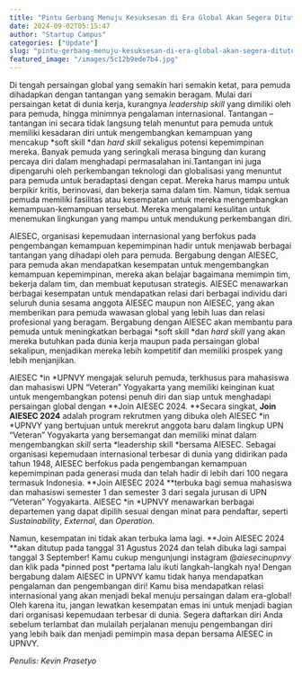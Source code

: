 ```yaml
---
title: "Pintu Gerbang Menuju Kesuksesan di Era Global Akan Segera Ditutup!"
date: 2024-09-02T05:15:47
author: "Startup Campus"
categories: ["Update"]
slug: "pintu-gerbang-menuju-kesuksesan-di-era-global-akan-segera-ditutup"
featured_image: "/images/5c12b9ede7b4.jpg"
---
```


Di tengah persaingan global yang semakin hari semakin ketat, para pemuda dihadapkan dengan tantangan yang semakin beragam. Mulai dari persaingan ketat di dunia kerja, kurangnya *leadership skill* yang dimiliki oleh para pemuda, hingga minimnya pengalaman internasional. Tantangan – tantangan ini secara tidak langsung telah menuntut para pemuda untuk memiliki kesadaran diri untuk mengembangkan kemampuan yang mencakup *soft skill *dan *hard skill* sekaligus potensi kepemimpinan mereka. Banyak pemuda yang seringkali merasa bingung dan kurang percaya diri dalam menghadapi permasalahan ini.Tantangan ini juga dipengaruhi oleh perkembangan teknologi dan globalisasi yang menuntut para pemuda untuk beradaptasi dengan cepat. Mereka harus mampu untuk berpikir kritis, berinovasi, dan bekerja sama dalam tim. Namun, tidak semua pemuda memiliki fasilitas atau kesempatan untuk mereka mengembangkan kemampuan-kemampuan tersebut. Mereka mengalami kesulitan untuk menemukan lingkungan yang mampu untuk mendukung perkembangan diri.

AIESEC, organisasi kepemudaan internasional yang berfokus pada pengembangan kemampuan kepemimpinan hadir untuk menjawab berbagai tantangan yang dihadapi oleh para pemuda. Bergabung dengan AIESEC, para pemuda akan mendapatkan kesempatan untuk mengembangkan kemampuan kepemimpinan, mereka akan belajar bagaimana memimpin tim, bekerja dalam tim, dan membuat keputusan strategis. AIESEC menawarkan berbagai kesempatan untuk mendapatkan relasi dari berbagai individu dari seluruh dunia sesama anggota AIESEC maupun non AIESEC, yang akan memberikan para pemuda wawasan global yang lebih luas dan relasi profesional yang beragam. Bergabung dengan AIESEC akan membantu para pemuda untuk meningkatkan berbagai *soft skill *dan *hard skill* yang akan mereka butuhkan pada dunia kerja maupun pada persaingan global sekalipun, menjadikan mereka lebih kompetitif dan memiliki prospek yang lebih menjanjikan. 

AIESEC *in *UPNVY mengajak seluruh pemuda, terkhusus para mahasiswa dan mahasiswi UPN “Veteran” Yogyakarta yang memiliki keinginan kuat untuk mengembangkan potensi penuh diri dan siap untuk menghadapi persaingan global dengan **Join AIESEC 2024. **Secara singkat, **Join AIESEC 2024** adalah program rekrutmen yang dibuka oleh AIESEC *in *UPNVY yang bertujuan untuk merekrut anggota baru dalam lingkup UPN “Veteran” Yogyakarta yang bersemangat dan memiliki minat dalam mengembangkan *skill* serta *leadership skill *bersama AIESEC. Sebagai organisasi kepemudaan internasional terbesar di dunia yang didirikan pada tahun 1948, AIESEC berfokus pada pengembangan kemampuan kepemimpinan pada generasi muda dan telah hadir di lebih dari 100 negara termasuk Indonesia. **Join AIESEC 2024 **terbuka bagi semua mahasiswa dan mahasiswi semester 1 dan semester 3 dari segala jurusan di UPN “Veteran” Yogyakarta. AIESEC *in *UPNVY menawarkan berbagai departemen yang dapat dipilih sesuai dengan minat para pendaftar, seperti *Sustainability*, *External*, dan *Operation*.

Namun, kesempatan ini tidak akan terbuka lama lagi. **Join AIESEC 2024 **akan ditutup pada tanggal 31 Agustus 2024 dan telah dibuka lagi sampai tanggal 3 September! Kamu cukup mengunjungi instagram @*aiesecinupnvy* dan klik pada *pinned post *pertama lalu ikuti langkah-langkah nya! Dengan bergabung dalam AIESEC in UPNVY kamu tidak hanya mendapatkan pengalaman dan pengembangan diri! Kamu bisa mendapatkan relasi internasional yang akan menjadi bekal menuju persaingan dalam era-global! Oleh karena itu, jangan lewatkan kesempatan emas ini untuk menjadi bagian dari organisasi kepemudaan terbesar di dunia. Segera daftarkan diri Anda sebelum terlambat dan mulailah perjalanan menuju pengembangan diri yang lebih baik dan menjadi pemimpin masa depan bersama AIESEC in UPNVY.

*Penulis: Kevin Prasetyo*
